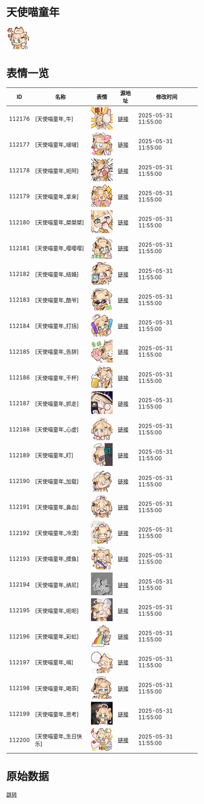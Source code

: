 # 天使喵童年

<img src="./cover.png" height="60" alt="cover" />

# 表情一览

|ID|名称|表情|源地址|修改时间|
|----|----|----|----|----|
|112176|[天使喵童年_牛]|<img src="./pic/112176_%5B天使喵童年_牛%5D.png" height="60" alt="牛"/>|[链接](https://i0.hdslb.com/bfs/garb/1512a9313a96ea93c83a2a792f0460d1b128c18a.png)|2025-05-31 11:55:00|
|112177|[天使喵童年_啵啵]|<img src="./pic/112177_%5B天使喵童年_啵啵%5D.png" height="60" alt="啵啵"/>|[链接](https://i0.hdslb.com/bfs/garb/aa1a6a311864313533e6c8b5bbf54a34fce80553.png)|2025-05-31 11:55:00|
|112178|[天使喵童年_呃阿]|<img src="./pic/112178_%5B天使喵童年_呃阿%5D.png" height="60" alt="呃阿"/>|[链接](https://i0.hdslb.com/bfs/garb/87d09205b887883319da1c1ec9f664d9b5f8a221.png)|2025-05-31 11:55:00|
|112179|[天使喵童年_拿来]|<img src="./pic/112179_%5B天使喵童年_拿来%5D.png" height="60" alt="拿来"/>|[链接](https://i0.hdslb.com/bfs/garb/e27e90709f6f0d9284171e7c7d85f14a08c54799.png)|2025-05-31 11:55:00|
|112180|[天使喵童年_桀桀桀]|<img src="./pic/112180_%5B天使喵童年_桀桀桀%5D.png" height="60" alt="桀桀桀"/>|[链接](https://i0.hdslb.com/bfs/garb/efcde7b04d4bf78f0b5f3c81faab248240fb2878.png)|2025-05-31 11:55:00|
|112181|[天使喵童年_嘤嘤嘤]|<img src="./pic/112181_%5B天使喵童年_嘤嘤嘤%5D.png" height="60" alt="嘤嘤嘤"/>|[链接](https://i0.hdslb.com/bfs/garb/fff8862dfda426084b6576f925dee8952adffb27.png)|2025-05-31 11:55:00|
|112182|[天使喵童年_结婚]|<img src="./pic/112182_%5B天使喵童年_结婚%5D.png" height="60" alt="结婚"/>|[链接](https://i0.hdslb.com/bfs/garb/38013813a00478361d01ea6f4d8340d37700900e.png)|2025-05-31 11:55:00|
|112183|[天使喵童年_酷爷]|<img src="./pic/112183_%5B天使喵童年_酷爷%5D.png" height="60" alt="酷爷"/>|[链接](https://i0.hdslb.com/bfs/garb/4e8e33c888d5a74ce92192d477626c8fe0a6a3ca.png)|2025-05-31 11:55:00|
|112184|[天使喵童年_打括]|<img src="./pic/112184_%5B天使喵童年_打括%5D.png" height="60" alt="打括"/>|[链接](https://i0.hdslb.com/bfs/garb/e5a575ee1c8c4e9be30ac6df25a0e06760585e96.png)|2025-05-31 11:55:00|
|112185|[天使喵童年_告辞]|<img src="./pic/112185_%5B天使喵童年_告辞%5D.png" height="60" alt="告辞"/>|[链接](https://i0.hdslb.com/bfs/garb/775eb204afceb2120986c3674da0e99e118ebae4.png)|2025-05-31 11:55:00|
|112186|[天使喵童年_干杯]|<img src="./pic/112186_%5B天使喵童年_干杯%5D.png" height="60" alt="干杯"/>|[链接](https://i0.hdslb.com/bfs/garb/92704f236d22948c910a02f709740ba20d835d83.png)|2025-05-31 11:55:00|
|112187|[天使喵童年_抓走]|<img src="./pic/112187_%5B天使喵童年_抓走%5D.png" height="60" alt="抓走"/>|[链接](https://i0.hdslb.com/bfs/garb/428670b7f888b3d2f60be74cb2e5959116b14e18.png)|2025-05-31 11:55:00|
|112188|[天使喵童年_心虚]|<img src="./pic/112188_%5B天使喵童年_心虚%5D.png" height="60" alt="心虚"/>|[链接](https://i0.hdslb.com/bfs/garb/be574047ee898d5647768eb35ce3439c4d78bd5f.png)|2025-05-31 11:55:00|
|112189|[天使喵童年_盯]|<img src="./pic/112189_%5B天使喵童年_盯%5D.png" height="60" alt="盯"/>|[链接](https://i0.hdslb.com/bfs/garb/f8fd9d51a7d8185074d6b5f63f9cfb398fe40d1c.png)|2025-05-31 11:55:00|
|112190|[天使喵童年_加载]|<img src="./pic/112190_%5B天使喵童年_加载%5D.png" height="60" alt="加载"/>|[链接](https://i0.hdslb.com/bfs/garb/39579ef69e2a59328731fb1d9d27fa5e415869dd.png)|2025-05-31 11:55:00|
|112191|[天使喵童年_鼻血]|<img src="./pic/112191_%5B天使喵童年_鼻血%5D.png" height="60" alt="鼻血"/>|[链接](https://i0.hdslb.com/bfs/garb/3c0344d60fba51ae5192b8b0160f739024470350.png)|2025-05-31 11:55:00|
|112192|[天使喵童年_冷漠]|<img src="./pic/112192_%5B天使喵童年_冷漠%5D.png" height="60" alt="冷漠"/>|[链接](https://i0.hdslb.com/bfs/garb/861940ad3ea28fb8fb7d59c8499e6b3e8d0bec19.png)|2025-05-31 11:55:00|
|112193|[天使喵童年_摸鱼]|<img src="./pic/112193_%5B天使喵童年_摸鱼%5D.png" height="60" alt="摸鱼"/>|[链接](https://i0.hdslb.com/bfs/garb/10bd3d1c54cf8add9661713e6e41a2d33fcf834b.png)|2025-05-31 11:55:00|
|112194|[天使喵童年_纳尼]|<img src="./pic/112194_%5B天使喵童年_纳尼%5D.png" height="60" alt="纳尼"/>|[链接](https://i0.hdslb.com/bfs/garb/f5d31e5574f929dc298d5bbe58366f9633056cc2.png)|2025-05-31 11:55:00|
|112195|[天使喵童年_呃呃]|<img src="./pic/112195_%5B天使喵童年_呃呃%5D.png" height="60" alt="呃呃"/>|[链接](https://i0.hdslb.com/bfs/garb/e7c7174caf63767e2728f4904466f39aff9d9848.png)|2025-05-31 11:55:00|
|112196|[天使喵童年_彩虹]|<img src="./pic/112196_%5B天使喵童年_彩虹%5D.png" height="60" alt="彩虹"/>|[链接](https://i0.hdslb.com/bfs/garb/f3d936b0d1197cee4fd4ddd088939d891c81b973.png)|2025-05-31 11:55:00|
|112197|[天使喵童年_嗝]|<img src="./pic/112197_%5B天使喵童年_嗝%5D.png" height="60" alt="嗝"/>|[链接](https://i0.hdslb.com/bfs/garb/0e725fda94114f163777e5673bd1ac69f46d1168.png)|2025-05-31 11:55:00|
|112198|[天使喵童年_喝茶]|<img src="./pic/112198_%5B天使喵童年_喝茶%5D.png" height="60" alt="喝茶"/>|[链接](https://i0.hdslb.com/bfs/garb/5f920464326b625be33eaa4f30cb7855236accb5.png)|2025-05-31 11:55:00|
|112199|[天使喵童年_思考]|<img src="./pic/112199_%5B天使喵童年_思考%5D.png" height="60" alt="思考"/>|[链接](https://i0.hdslb.com/bfs/garb/ba89d6d9382aade3993103b8ce7e14a76b5516ae.png)|2025-05-31 11:55:00|
|112200|[天使喵童年_生日快乐]|<img src="./pic/112200_%5B天使喵童年_生日快乐%5D.png" height="60" alt="生日快乐"/>|[链接](https://i0.hdslb.com/bfs/garb/cec82356e4bdebf718d9a830f49bf6989c993206.png)|2025-05-31 11:55:00|

# 原始数据

[跳转](./raw.json)


